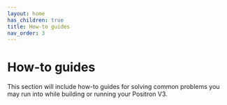 ```yaml
--- 
layout: home
has_children: true
title: How-to guides
nav_order: 3
--- 
```

# How-to guides

This section will include how-to guides for solving common problems
you may run into while building or running your Positron V3.
